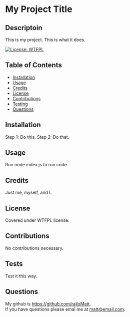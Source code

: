 # My Project Title

  ## Descriptoin

  This is my project. This is what it does.

  [![License: WTFPL](https://img.shields.io/badge/License-WTFPL-brightgreen.svg)](http://www.wtfpl.net/about/)

  ## Table of Contents
  
  - [Installation](#installation)
  - [Usage](#usage)
  - [Credits](#credits)
  - [License](#license)
  - [Contributions](#contributions)
  - [Testing](#tests)
  - [Questions](#questions)

  ## Installation

  Step 1: Do this. Step 2: Do that.

  ## Usage

  Run node index.js to run code.

  ## Credits 

  Just me, myself, and I.

  ## License

  Covered under WTFPL license.

  ## Contributions

  No contributions necessary.

  ## Tests

  Test it this way.

  ## Questions

  My github is https://github.com/ralloMatt.  
  If you have questions please emal me at matt@email.com.  
